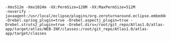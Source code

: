    -Xms512m -Xmx1024m -XX:PermSize=128M -XX:MaxPermSize=512M 
    -noverify -javaagent:/usr/local/eclipse/plugins/org.zeroturnaround.eclipse.embedder_6.4.4.RELEASE/jrebel/jrebel.jar 
    -Drebel.spring_plugin=true -Drebel.aspectj_plugin=true -Drebel.struts2_plugin=true -Drebel.dirs=/root/git_repo/Atlas1.0/atlas-app/target/atlas/WEB-INF/classes:/root/git_repo/Atlas1.0/atlas-app/target/classes
